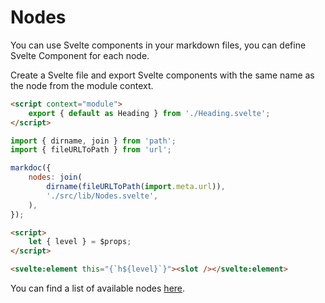 # Nodes

You can use Svelte components in your markdown files, you can define Svelte Component for each node.

Create a Svelte file and export Svelte components with the same name as the node from the module context.

```html title="src/lib/Nodes.svelte"
<script context="module">
    export { default as Heading } from './Heading.svelte';
</script>
```

```js title="svelte.config.js"
import { dirname, join } from 'path';
import { fileURLToPath } from 'url';

markdoc({
    nodes: join(
        dirname(fileURLToPath(import.meta.url)),
        './src/lib/Nodes.svelte',
    ),
});
```

```html title="./src/lib/Heading.svelte"
<script>
    let { level } = $props;
</script>

<svelte:element this="{`h${level}`}"><slot /></svelte:element>
```

You can find a list of available nodes [here](https://markdoc.dev/docs/nodes#built-in-nodes).
